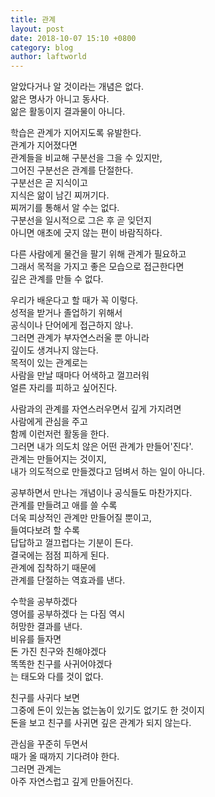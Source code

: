 ```yaml
---
title: 관계
layout: post
date: 2018-10-07 15:10 +0800
category: blog
author: laftworld
---
```


알았다거나 알 것이라는 개념은 없다.   
앎은 명사가 아니고 동사다.  
앎은 활동이지 결과물이 아니다.  

학습은 관계가 지어지도록 유발한다.   
관계가 지어졌다면  
관계들을 비교해 구분선을 그을 수 있지만,   
그어진 구분선은 관계를 단절한다.   
구분선은 곧 지식이고  
지식은 앎이 남긴 찌꺼기다.  
찌꺼기를 통해서 알 수는 없다.  
구분선을 일시적으로 그은 후 곧 잊던지  
아니면 애초에 긋지 않는 편이 바람직하다.   

다른 사람에게 물건을 팔기 위해 관계가 필요하고  
그래서 목적을 가지고 좋은 모습으로 접근한다면  
깊은 관계를 만들 수 없다.   

우리가 배운다고 할 때가 꼭 이렇다.   
성적을 받거나 졸업하기 위해서  
공식이나 단어에게 접근하지 않나.  
그러면 관계가 부자연스러울 뿐 아니라  
깊이도 생겨나지 않는다.  
목적이 있는 관계로는   
사람을 만날 때마다 어색하고 껄끄러워  
얼른 자리를 피하고 싶어진다.   

사람과의 관계를 자연스러우면서 깊게 가지려면  
사람에게 관심을 주고  
함께 이런저런 활동을 한다.  
그러면 내가 의도치 않은 어떤 관계가 만들어'진다'.  
관계는 만들어지는 것이지,  
내가 의도적으로 만들겠다고 덤벼서 하는 일이 아니다.  

공부하면서 만나는 개념이나 공식들도 마찬가지다.  
관계를 만들려고 애를 쓸 수록  
더욱 피상적인 관계만 만들어질 뿐이고,  
들여다보려 할 수록   
답답하고 껄끄럽다는 기분이 든다.  
결국에는 점점 피하게 된다.  
관계에 집착하기 때문에  
관계를 단절하는 역효과를 낸다.  

수학을 공부하겠다  
영어를 공부하겠다 는 다짐 역시  
허망한 결과를 낸다.   
비유를 들자면  
돈 가진 친구와 친해야겠다  
똑똑한 친구를 사귀어야겠다  
는 태도와 다를 것이 없다.  

친구를 사귀다 보면   
그중에 돈이 있는놈 없는놈이 있기도 없기도 한 것이지  
돈을 보고 친구를 사귀면 깊은 관계가 되지 않는다.  

관심을 꾸준히 두면서  
때가 올 때까지 기다려야 한다.  
그러면 관계는  
아주 자연스럽고 깊게 만들어진다.  
